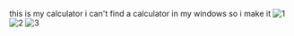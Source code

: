 this is my calculator 
i can't find a calculator in my windows
so i make it
![1](https://github.com/user-attachments/assets/5a34fc49-09a9-4eef-92d3-7187d127e9d1)
![2](https://github.com/user-attachments/assets/757e00ad-5fff-455b-9ab9-3778874bdb07)
![3](https://github.com/user-attachments/assets/24a8ab57-370b-41d5-936e-7a05c71278f4)
